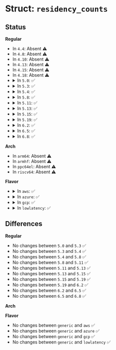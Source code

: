 # Struct: <code>residency_counts</code>

## Status
<b>Regular</b>
<ul>
<li>
In <code>4.4</code>: Absent ⚠️
</li>
<li>
In <code>4.8</code>: Absent ⚠️
</li>
<li>
In <code>4.10</code>: Absent ⚠️
</li>
<li>
In <code>4.13</code>: Absent ⚠️
</li>
<li>
In <code>4.15</code>: Absent ⚠️
</li>
<li>
In <code>4.18</code>: Absent ⚠️
</li>
<li>
<details>
<summary>In <code>5.0</code>: ✅</summary>

```c
struct residency_counts {
    u64 miss_before;
    u64 hits_before;
    u64 miss_after;
    u64 hits_after;
};
```
</details>
</li>
<li>
<details>
<summary>In <code>5.3</code>: ✅</summary>

```c
struct residency_counts {
    u64 miss_before;
    u64 hits_before;
    u64 miss_after;
    u64 hits_after;
};
```
</details>
</li>
<li>
<details>
<summary>In <code>5.4</code>: ✅</summary>

```c
struct residency_counts {
    u64 miss_before;
    u64 hits_before;
    u64 miss_after;
    u64 hits_after;
};
```
</details>
</li>
<li>
<details>
<summary>In <code>5.8</code>: ✅</summary>

```c
struct residency_counts {
    u64 miss_before;
    u64 hits_before;
    u64 miss_after;
    u64 hits_after;
};
```
</details>
</li>
<li>
<details>
<summary>In <code>5.11</code>: ✅</summary>

```c
struct residency_counts {
    u64 miss_before;
    u64 hits_before;
    u64 miss_after;
    u64 hits_after;
};
```
</details>
</li>
<li>
<details>
<summary>In <code>5.13</code>: ✅</summary>

```c
struct residency_counts {
    u64 miss_before;
    u64 hits_before;
    u64 miss_after;
    u64 hits_after;
};
```
</details>
</li>
<li>
<details>
<summary>In <code>5.15</code>: ✅</summary>

```c
struct residency_counts {
    u64 miss_before;
    u64 hits_before;
    u64 miss_after;
    u64 hits_after;
};
```
</details>
</li>
<li>
<details>
<summary>In <code>5.19</code>: ✅</summary>

```c
struct residency_counts {
    u64 miss_before;
    u64 hits_before;
    u64 miss_after;
    u64 hits_after;
};
```
</details>
</li>
<li>
<details>
<summary>In <code>6.2</code>: ✅</summary>

```c
struct residency_counts {
    u64 miss_before;
    u64 hits_before;
    u64 miss_after;
    u64 hits_after;
};
```
</details>
</li>
<li>
<details>
<summary>In <code>6.5</code>: ✅</summary>

```c
struct residency_counts {
    u64 miss_before;
    u64 hits_before;
    u64 miss_after;
    u64 hits_after;
};
```
</details>
</li>
<li>
<details>
<summary>In <code>6.8</code>: ✅</summary>

```c
struct residency_counts {
    u64 miss_before;
    u64 hits_before;
    u64 miss_after;
    u64 hits_after;
};
```
</details>
</li>
</ul>
<b>Arch</b>
<ul>
<li>
In <code>arm64</code>: Absent ⚠️
</li>
<li>
In <code>armhf</code>: Absent ⚠️
</li>
<li>
In <code>ppc64el</code>: Absent ⚠️
</li>
<li>
In <code>riscv64</code>: Absent ⚠️
</li>
</ul>
<b>Flavor</b>
<ul>
<li>
<details>
<summary>In <code>aws</code>: ✅</summary>

```c
struct residency_counts {
    u64 miss_before;
    u64 hits_before;
    u64 miss_after;
    u64 hits_after;
};
```
</details>
</li>
<li>
<details>
<summary>In <code>azure</code>: ✅</summary>

```c
struct residency_counts {
    u64 miss_before;
    u64 hits_before;
    u64 miss_after;
    u64 hits_after;
};
```
</details>
</li>
<li>
<details>
<summary>In <code>gcp</code>: ✅</summary>

```c
struct residency_counts {
    u64 miss_before;
    u64 hits_before;
    u64 miss_after;
    u64 hits_after;
};
```
</details>
</li>
<li>
<details>
<summary>In <code>lowlatency</code>: ✅</summary>

```c
struct residency_counts {
    u64 miss_before;
    u64 hits_before;
    u64 miss_after;
    u64 hits_after;
};
```
</details>
</li>
</ul>

## Differences
<b>Regular</b>
<ul>
<li>
No changes between <code>5.0</code> and <code>5.3</code> ✅
</li>
<li>
No changes between <code>5.3</code> and <code>5.4</code> ✅
</li>
<li>
No changes between <code>5.4</code> and <code>5.8</code> ✅
</li>
<li>
No changes between <code>5.8</code> and <code>5.11</code> ✅
</li>
<li>
No changes between <code>5.11</code> and <code>5.13</code> ✅
</li>
<li>
No changes between <code>5.13</code> and <code>5.15</code> ✅
</li>
<li>
No changes between <code>5.15</code> and <code>5.19</code> ✅
</li>
<li>
No changes between <code>5.19</code> and <code>6.2</code> ✅
</li>
<li>
No changes between <code>6.2</code> and <code>6.5</code> ✅
</li>
<li>
No changes between <code>6.5</code> and <code>6.8</code> ✅
</li>
</ul>
<b>Arch</b>
<ul>
</ul>
<b>Flavor</b>
<ul>
<li>
No changes between <code>generic</code> and <code>aws</code> ✅
</li>
<li>
No changes between <code>generic</code> and <code>azure</code> ✅
</li>
<li>
No changes between <code>generic</code> and <code>gcp</code> ✅
</li>
<li>
No changes between <code>generic</code> and <code>lowlatency</code> ✅
</li>
</ul>
